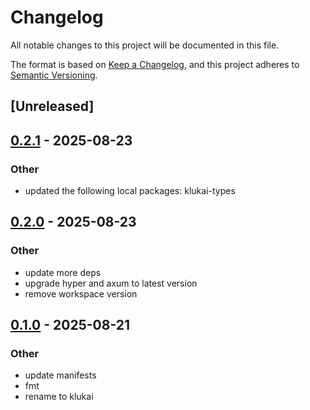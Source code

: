 # Changelog

All notable changes to this project will be documented in this file.

The format is based on [Keep a Changelog](https://keepachangelog.com/en/1.0.0/),
and this project adheres to [Semantic Versioning](https://semver.org/spec/v2.0.0.html).

## [Unreleased]

## [0.2.1](https://github.com/halcyonnouveau/klukai/compare/klukai-client-v0.2.0...klukai-client-v0.2.1) - 2025-08-23

### Other

- updated the following local packages: klukai-types

## [0.2.0](https://github.com/halcyonnouveau/klukai/compare/klukai-client-v0.1.0...klukai-client-v0.2.0) - 2025-08-23

### Other

- update more deps
- upgrade hyper and axum to latest version
- remove workspace version

## [0.1.0](https://github.com/beanpuppy/corrosion/releases/tag/klukai-client-v0.1.0) - 2025-08-21

### Other

- update manifests
- fmt
- rename to klukai
